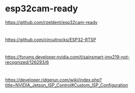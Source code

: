 # esp32cam-ready
https://github.com/rzeldent/esp32cam-ready
#
https://github.com/circuitrocks/ESP32-RTSP
#
https://forums.developer.nvidia.com/t/sainsmart-imx219-not-recognized/126293/6
#
https://developer.ridgerun.com/wiki/index.php?title=NVIDIA_Jetson_ISP_Control#Custom_ISP_Configuration
